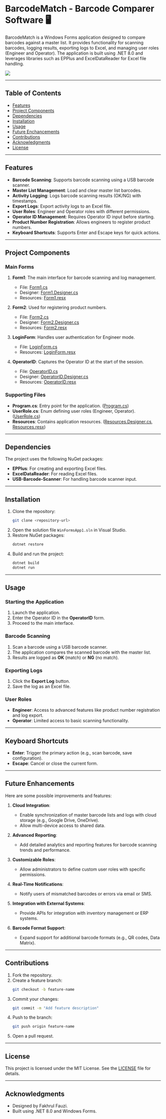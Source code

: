 # BarcodeMatch - Barcode Comparer Software 🖥️

BarcodeMatch is a Windows Forms application designed to compare barcodes against a master list. It provides functionality for scanning barcodes, logging results, exporting logs to Excel, and managing user roles (Engineer and Operator). The application is built using .NET 8.0 and leverages libraries such as EPPlus and ExcelDataReader for Excel file handling.

![](./interface.jpeg)

---
## Table of Contents
- [Features](#features)
- [Project Components](#project-components)
- [Dependencies](#dependencies)
- [Installation](#installation)
- [Usage](#usage)
- [Future Enchancements](#future-enhancements)
- [Contributions](#contributions)
- [Acknowledgments](#acknowledgments)
- [License](#license)

---

## Features

- **Barcode Scanning**: Supports barcode scanning using a USB barcode scanner.
- **Master List Management**: Load and clear master list barcodes.
- **Activity Logging**: Logs barcode scanning results (OK/NG) with timestamps.
- **Export Logs**: Export activity logs to an Excel file.
- **User Roles**: Engineer and Operator roles with different permissions.
- **Operator ID Management**: Requires Operator ID input before starting.
- **Product Number Registration**: Allows engineers to register product numbers.
- **Keyboard Shortcuts**: Supports Enter and Escape keys for quick actions.

---

## Project Components

### Main Forms

1. **Form1**: The main interface for barcode scanning and log management.
   - File: [Form1.cs](WinFormsApp1/Form1.cs)
   - Designer: [Form1.Designer.cs](WinFormsApp1/Form1.Designer.cs)
   - Resources: [Form1.resx](WinFormsApp1/Form1.resx)

2. **Form2**: Used for registering product numbers.
   - File: [Form2.cs](WinFormsApp1/Form2.cs)
   - Designer: [Form2.Designer.cs](WinFormsApp1/Form2.Designer.cs)
   - Resources: [Form2.resx](WinFormsApp1/Form2.resx)

3. **LoginForm**: Handles user authentication for Engineer mode.
   - File: [LoginForm.cs](WinFormsApp1/LoginForm.cs)
   - Resources: [LoginForm.resx](WinFormsApp1/LoginForm.resx)

4. **OperatorID**: Captures the Operator ID at the start of the session.
   - File: [OperatorID.cs](WinFormsApp1/OperatorID.cs)
   - Designer: [OperatorID.Designer.cs](WinFormsApp1/OperatorID.Designer.cs)
   - Resources: [OperatorID.resx](WinFormsApp1/OperatorID.resx)

### Supporting Files

- **Program.cs**: Entry point for the application. ([Program.cs](WinFormsApp1/Program.cs))
- **UserRole.cs**: Enum defining user roles (Engineer, Operator). ([UserRole.cs](WinFormsApp1/UserRole.cs))
- **Resources**: Contains application resources. ([Resources.Designer.cs](WinFormsApp1/Properties/Resources.Designer.cs), [Resources.resx](WinFormsApp1/Properties/Resources.resx))

---

## Dependencies

The project uses the following NuGet packages:

- **EPPlus**: For creating and exporting Excel files.
- **ExcelDataReader**: For reading Excel files.
- **USB-Barcode-Scanner**: For handling barcode scanner input.

---

## Installation

1. Clone the repository:
   ```bash
   git clone <repository-url>
   ```
2. Open the solution file `WinFormsApp1.sln` in Visual Studio.
3. Restore NuGet packages:
   ```bash
   dotnet restore
   ```
4. Build and run the project:
   ```bash
   dotnet build
   dotnet run
   ```

---

## Usage

### Starting the Application

1. Launch the application.
2. Enter the Operator ID in the **OperatorID** form.
3. Proceed to the main interface.

### Barcode Scanning

1. Scan a barcode using a USB barcode scanner.
2. The application compares the scanned barcode with the master list.
3. Results are logged as **OK** (match) or **NG** (no match).

### Exporting Logs

1. Click the **Export Log** button.
2. Save the log as an Excel file.

### User Roles

- **Engineer**: Access to advanced features like product number registration and log export.
- **Operator**: Limited access to basic scanning functionality.

---

## Keyboard Shortcuts

- **Enter**: Trigger the primary action (e.g., scan barcode, save configuration).
- **Escape**: Cancel or close the current form.

---

## Future Enhancements

Here are some possible improvements and features:

1. **Cloud Integration**: 
   - Enable synchronization of master barcode lists and logs with cloud storage (e.g., Google Drive, OneDrive).
   - Allow multi-device access to shared data.

2. **Advanced Reporting**:
   - Add detailed analytics and reporting features for barcode scanning trends and performance.

3. **Customizable Roles**:
   - Allow administrators to define custom user roles with specific permissions.

4. **Real-Time Notifications**:
   - Notify users of mismatched barcodes or errors via email or SMS.

5. **Integration with External Systems**:
   - Provide APIs for integration with inventory management or ERP systems.

6. **Barcode Format Support**:
    - Expand support for additional barcode formats (e.g., QR codes, Data Matrix).

---

## Contributions

1. Fork the repository.
2. Create a feature branch:
   ```bash
   git checkout -b feature-name
   ```
3. Commit your changes:
   ```bash
   git commit -m "Add feature description"
   ```
4. Push to the branch:
   ```bash
   git push origin feature-name
   ```
5. Open a pull request.

---

## License

This project is licensed under the MIT License. See the [LICENSE](LICENSE) file for details.

---

## Acknowledgments

- Designed by Fakhrul Fauzi.
- Built using .NET 8.0 and Windows Forms.

